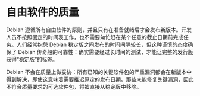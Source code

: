 # 自由软件的质量

Debian 遵循所有自由软件的原则，并且只有在准备就绪后才会发布新版本。开发人员不按照固定的时间表工作，也不需要匆忙赶在某个任意的截止日期前完成任务。人们经常抱怨 Debian 稳定版之间发布的时间间隔较长，但这种谨慎的态度确保了 Debian 传奇般的可靠性：确实需要经过长时间的测试，才能让完整的发行版获得“稳定版”的标签。

Debian 不会在质量上做妥协：所有已知的关键软件包的严重漏洞都会在新版本中得到解决，即使这意味着需要推迟原定的发布日期。那些未能修复关键漏洞，因此不符合质量要求的可选软件包，将被直接从稳定版中移除。